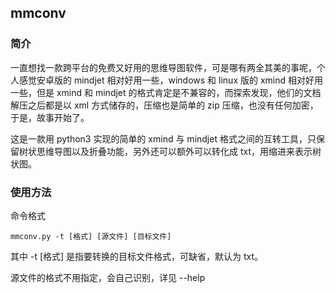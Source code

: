 ## mmconv

### 简介

一直想找一款跨平台的免费又好用的思维导图软件，可是哪有两全其美的事呢，个人感觉安卓版的 mindjet 相对好用一些，windows 和 linux 版的 xmind 相对好用一些，但是 xmind 和 mindjet 的格式肯定是不兼容的，而探索发现，他们的文档解压之后都是以 xml 方式储存的，压缩也是简单的 zip 压缩，也没有任何加密，于是，故事开始了。

这是一款用 python3 实现的简单的 xmind 与 mindjet 格式之间的互转工具，只保留树状思维导图以及折叠功能，另外还可以额外可以转化成 txt，用缩进来表示树状图。

### 使用方法

命令格式

```shell
mmconv.py -t [格式] [源文件] [目标文件]
```

其中 -t [格式] 是指要转换的目标文件格式，可缺省，默认为 txt。

源文件的格式不用指定，会自己识别，详见 --help



